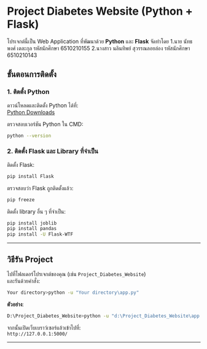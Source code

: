 # Project Diabetes Website (Python + Flask)

โปรเจกต์นี้เป็น Web Application ที่พัฒนาด้วย **Python** และ **Flask**
จัดทำโดย
1.นาย นัทธพงศ์ เตละกุล รหัสนักศึกษา 6510210155
2.นางสาว นลินทิพย์ สุวรรณลอยล่อง รหัสนักศึกษา 6510210143

## ขั้นตอนการติดตั้ง

### 1. ติดตั้ง Python
ดาวน์โหลดและติดตั้ง Python ได้ที่:  
[Python Downloads](https://www.python.org/downloads/)

ตรวจสอบเวอร์ชัน Python ใน CMD:
```bash
python --version
```

### 2. ติดตั้ง Flask และ Library ที่จำเป็น
ติดตั้ง Flask:
```bash
pip install Flask
```

ตรวจสอบว่า Flask ถูกติดตั้งแล้ว:
```bash
pip freeze
```

ติดตั้ง library อื่น ๆ ที่จำเป็น:
```bash
pip install joblib
pip install pandas
pip install -U Flask-WTF
```

---

## วิธีรัน Project

ไปที่โฟลเดอร์โปรเจกต์ของคุณ (เช่น `Project_Diabetes_Website`)  
และรันด้วยคำสั่ง:

```bash
Your directory>python -u "Your directory\app.py"
```

**ตัวอย่าง**:  
```bash
D:\Project_Diabetes_Website>python -u "d:\Project_Diabetes_Website\app.py"
```

จากนั้นเปิดเว็บเบราว์เซอร์แล้วเข้าไปที่:  
`http://127.0.0.1:5000/`  

---

